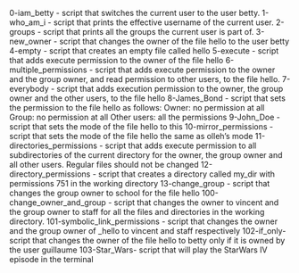 0-iam_betty - script that switches the current user to the user betty.
1-who_am_i - script that prints the effective username of the current user.
2-groups - script that prints all the groups the current user is part of.
3-new_owner - script that changes the owner of the file hello to the user betty
4-empty - script that creates an empty file called hello
5-execute - script that adds execute permission to the owner of the file hello
6-multiple_permissions - script that adds execute permission to the owner and the group owner, and read permission to other users, to the file hello.
7-everybody - script that adds execution permission to the owner, the group owner and the other users, to the file hello
8-James_Bond -  script that sets the permission to the file hello as follows:
Owner: no permission at all
Group: no permission at all
Other users: all the permissions
9-John_Doe - script that sets the mode of the file hello to this
10-mirror_permissions - script that sets the mode of the file hello the same as olleh’s mode
11-directories_permissions - script that adds execute permission to all subdirectories of the current directory for the owner, the group owner and all other users. Regular files should not be changed
12-directory_permissions - script that creates a directory called my_dir with permissions 751 in the working directory
13-change_group - script that changes the group owner to school for the file hello
100-change_owner_and_group - script that changes the owner to vincent and the group owner to staff for all the files and directories in the working directory.
101-symbolic_link_permissions - script that changes the owner and the group owner of _hello to vincent and staff respectively
102-if_only- script that changes the owner of the file hello to betty only if it is owned by the user guillaume
103-Star_Wars- script that will play the StarWars IV episode in the terminal
